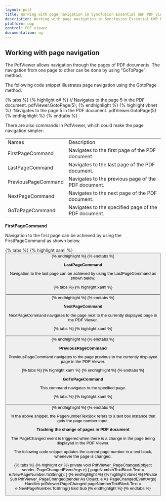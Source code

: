 ```yaml
---
layout: post
title: Working with page navigation in Syncfusion Essential UWP PDF viewer.
description: Working with page navigation in Syncfusion Essential UWP PDF viewer.
platform: uwp
control: PDF viewer
documentation: ug
---
```


## Working with page navigation

The PdfViewer allows navigation through the pages of PDF documents. The navigation from one page to other can be done by using “GoToPage” method.

The following code snippet illustrates page navigation using the GotoPage method.

{% tabs %}
{% highlight c# %}
// Navigates to the page 5 in the PDF document.
pdfViewer.GotoPage(5);
{% endhighlight %}
{% highlight vbnet %}
‘Navigates to the page 5 in the PDF document.
pdfViewer.GotoPage(5)
{% endhighlight %}
{% endtabs %}

There are also commands in PdfViewer, which could make the page navigation simpler:

<table>
<tr>
<td>
Names
</td>
<td>
Description
</td>
</tr>
<tr>
<td>
FirstPageCommand
</td>
<td>
Navigates to the first page of the PDF document.
</td>
</tr>
<tr>
<td>
LastPageCommand
</td>
<td>
Navigates to the last page of the PDF document.
</td>
</tr>
<tr>
<td>
PreviousPageCommand
</td>
<td>
Navigates to the previous page of the PDF document.
</td>
</tr>
<tr>
<td>
NextPageCommand
</td>
<td>
Navigates to the next page of the PDF document.
</td>
</tr>
<tr>
<td>
GoToPageCommand
</td>
<td>
Navigates to the specified page of the PDF document.
</td>
</tr>
</table>

**FirstPageCommand**

Navigation to the first page can be achieved by using the FirstPageCommand as shown below.

{% tabs %}
{% highlight xaml %}
<Button Command="{Binding FirstPageCommand}" />
{% endhighlight %}
{% endtabs %}

**LastPageCommand**

Navigation to the last page can be achieved by using the LastPageCommand as shown below. 

{% tabs %}
{% highlight xaml %}
<Button Command="{Binding LastPageCommand}" />
{% endhighlight %}
{% endtabs %}

**NextPageCommand**

NextPageCommand navigates to the page next to the currently displayed page in the PDF Viewer. 

{% tabs %}
{% highlight xaml %}
<Button Command="{Binding NextPageCommand}" />
{% endhighlight %}
{% endtabs %}

**PreviousPageCommand**

PreviousPageCommand navigates to the page previous to the currently displayed page in the PDF Viewer. 

{% tabs %}
{% highlight xaml %}
<Butston Command="{Binding PreviousPageCommand}" />
{% endhighlight %}
{% endtabs %}

**GoToPageCommand**

This command navigates to the specified page. 

{% tabs %}
{% highlight xaml %}
<Button Command="{Binding GoToPageCommand}" CommandParameter="{Binding Path=Text, ElementName=PageNumberTextBox}" />
{% endhighlight %}
{% endtabs %}

In the above snippet, the PageNumberTextBox refers to a text box instance that gets the page number input. 

**Tracking the change of pages in PDF document**


The PageChanged event is triggered when there is a change in the page being displayed in the PDF Viewer.

The following code snippet updates the current page number in a text block, whenever the page is changed.

{% tabs %}
{% highlight c# %}
private void PdfViewer_PageChanged(object sender, PageChangedEventArgs e)
{
    pageNumberTextBlock.Text = e.NewPageNumber.ToString();
}
{% endhighlight %}
{% highlight vbnet %}
Private Sub PdfViewer_PageChanged(sender As Object, e As PageChangedEventArgs) Handles pdfViewer.PageChanged
    pageNumberTextBlock.Text = e.NewPageNumber.ToString()
End Sub
{% endhighlight %}
{% endtabs %}

